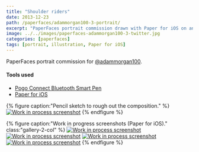 ```yaml
---
title: "Shoulder riders"
date: 2013-12-23
path: /paperfaces/adammorgan100-3-portrait/
excerpt: "PaperFaces portrait commission drawn with Paper for iOS on an iPad."
image: ../../images/paperfaces-adammorgan100-3-twitter.jpg
categories: [paperfaces]
tags: [portrait, illustration, Paper for iOS]
---
```


PaperFaces portrait commission for [@adammorgan100](https://twitter.com/adammorgan100).

#### Tools used

- [Pogo Connect Bluetooth Smart Pen](https://www.amazon.com/gp/product/B009K448L4/ref=as_li_ss_tl?ie=UTF8&camp=1789&creative=390957&creativeASIN=B009K448L4&linkCode=as2&tag=mademist-20)
- [Paper for iOS](https://paper.bywetransfer.com/)

{% figure caption:"Pencil sketch to rough out the composition." %}
[![Work in process screenshot](../../images/paperfaces-adammorgan100-3-process-1-750.jpg)](../../images/paperfaces-adammorgan100-3-process-1-lg.jpg)
{% endfigure %}

{% figure caption:"Work in progress screenshots (Paper for iOS)." class:"gallery-2-col" %}
[![Work in process screenshot](../../images/paperfaces-adammorgan100-3-process-2-600.jpg)](../../images/paperfaces-adammorgan100-3-process-2-lg.jpg)
[![Work in process screenshot](../../images/paperfaces-adammorgan100-3-process-3-600.jpg)](../../images/paperfaces-adammorgan100-3-process-3-lg.jpg)
[![Work in process screenshot](../../images/paperfaces-adammorgan100-3-process-4-600.jpg)](../../images/paperfaces-adammorgan100-3-process-4-lg.jpg)
[![Work in process screenshot](../../images/paperfaces-adammorgan100-3-process-5-600.jpg)](../../images/paperfaces-adammorgan100-3-process-5-lg.jpg)
{% endfigure %}
